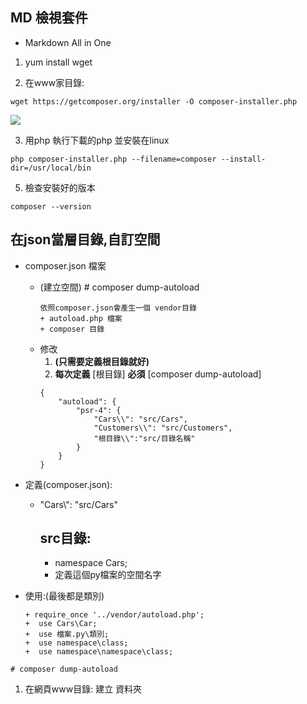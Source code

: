 ## MD 檢視套件
+ Markdown All in One

 
1.  yum install wget

2. 在www家目錄: 
```
wget https://getcomposer.org/installer -O composer-installer.php
```
![](https://i.imgur.com/h7VM6IE.png)

3. 用php 執行下載的php 並安裝在linux
```
php composer-installer.php --filename=composer --install-dir=/usr/local/bin
```

5. 檢查安裝好的版本
```
composer --version
```

## 在json當層目錄,自訂空間
+ composer.json 檔案
    + (建立空間) # composer dump-autoload
        ```
        依照composer.json會產生一個 vendor目錄
        + autoload.php 檔案
        + composer 目錄
        ```
    + 修改
      1. **(只需要定義根目錄就好)**
      2. **每次定義** [根目錄] **必須** [composer dump-autoload]
        ```
        {
            "autoload": {
                "psr-4": {
                    "Cars\\": "src/Cars",
                    "Customers\\": "src/Customers",
                    "根目錄\\":"src/目錄名稱"
                }
            }
        }
        ```
+ 定義(composer.json):
    + "Cars\\": "src/Cars"
        ## src目錄:
        +  namespace Cars;
        +  定義這個py檔案的空間名字

+ 使用:(最後都是類別)
    ```
    + require_once '../vendor/autoload.php';
    +  use Cars\Car;
    +  use 檔案.py\類別;
    +  use namespace\class;
    +  use namespace\namespace\class;       
    ```

```
# composer dump-autoload
```


1. 在網頁www目錄: 建立 資料夾
```

```


